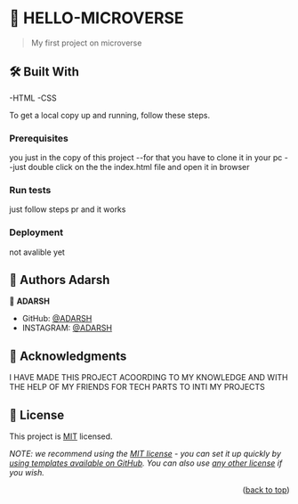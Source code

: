 # 📖 HELLO-MICROVERSE <a name="about-project"></a>

> My first project  on microverse

## 🛠 Built With <a name="built-with">
-HTML
-CSS</a>


To get a local copy up and running, follow these steps.

### Prerequisites
you just in the copy of this project 
--for that you have to clone it in your pc 
--just double click on the the index.html file and open it in browser 

### Run tests
just follow steps pr and it works

### Deployment
not avalible yet

## 👥 Authors <a name="authors"> Adarsh</a>

👤 **ADARSH**

- GitHub: [@ADARSH](https://github.com/PowerLevel9000)
- INSTAGRAM: [@ADARSH](https://instagram.com/adarsh8090adi?igshid=YmMyMTA2M2Y=)

## 🙏 Acknowledgments <a name="acknowledgements">
I HAVE MADE THIS PROJECT ACOORDING TO MY KNOWLEDGE AND WITH THE HELP OF MY FRIENDS FOR TECH PARTS TO INTI MY PROJECTS </a>

## 📝 License <a name="license"></a>

This project is [MIT](./LICENSE) licensed.

_NOTE: we recommend using the [MIT license](https://choosealicense.com/licenses/mit/) - you can set it up quickly by [using templates available on GitHub](https://docs.github.com/en/communities/setting-up-your-project-for-healthy-contributions/adding-a-license-to-a-repository). You can also use [any other license](https://choosealicense.com/licenses/) if you wish._

<p align="right">(<a href="#readme-top">back to top</a>)</p>
